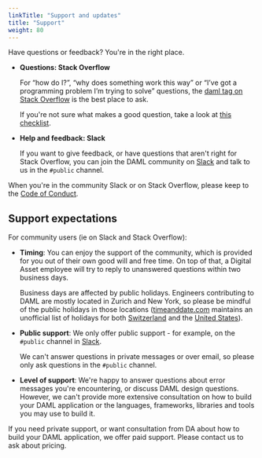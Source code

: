 ```yaml
---
linkTitle: "Support and updates"
title: "Support"
weight: 80
---
```


Have questions or feedback? You're in the right place.

- **Questions: Stack Overflow**
    
    For “how do I?”, “why does something work this way” or “I’ve got a
    programming problem I’m trying to solve” questions, the [daml tag on
    Stack Overflow](https://stackoverflow.com/questions/tagged/daml) is
    the best place to ask.
    
    If you're not sure what makes a good question, take a look at [this
    checklist](https://codeblog.jonskeet.uk/2012/11/24/stack-overflow-question-checklist/).
- **Help and feedback: Slack**
    
    If you want to give feedback, or have questions that aren't right
    for Stack Overflow, you can join the DAML community on
    [Slack](https://damldriven.slack.com/sso/saml/start) and talk to us
    in the `#public` channel.

When you're in the community Slack or on Stack Overflow, please keep to
the [Code of
Conduct](https://github.com/digital-asset/daml/blob/master/CODE_OF_CONDUCT.md).

## Support expectations

For community users (ie on Slack and Stack Overflow):

- **Timing**: You can enjoy the support of the community, which is
    provided for you out of their own good will and free time. On top of
    that, a Digital Asset employee will try to reply to unanswered
    questions within two business days.
    
    Business days are affected by public holidays. Engineers
    contributing to DAML are mostly located in Zurich and New York, so
    please be mindful of the public holidays in those locations
    ([timeanddate.com](https://www.timeanddate.com) maintains an
    unofficial list of holidays for both
    [Switzerland](https://www.timeanddate.com/holidays/switzerland/) and
    the [United States](https://www.timeanddate.com/holidays/us/)).

- **Public support**: We only offer public support - for example, on
    the `#public` channel in
    [Slack](https://damldriven.slack.com/sso/saml/start).
    
    We can't answer questions in private messages or over email, so
    please only ask questions in the `#public` channel.

- **Level of support**: We're happy to answer questions about error
    messages you're encountering, or discuss DAML design questions.
    However, we can't provide more extensive consultation on how to
    build your DAML application or the languages, frameworks, libraries
    and tools you may use to build it.

If you need private support, or want consultation from DA about how to
build your DAML application, we offer paid support. Please contact us to
ask about pricing.